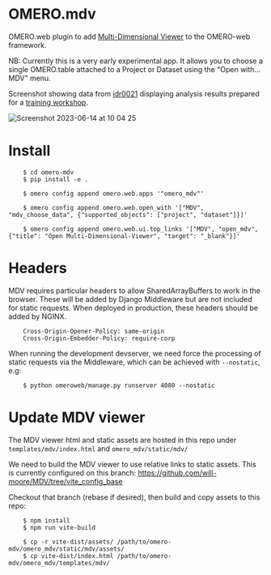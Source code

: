# OMERO.mdv

OMERO.web plugin to add [Multi-Dimensional Viewer](https://mdv.molbiol.ox.ac.uk/)
to the OMERO-web framework.

NB: Currently this is a very early experimental app. It allows you to choose a single OMERO.table attached to a Project or Dataset using the "Open with... MDV" menu.

Screenshot showing data from [idr0021](https://idr.openmicroscopy.org/webclient/?show=project-51)
displaying analysis results prepared for a [training workshop](https://omero-guides.readthedocs.io/en/latest/parade/docs/omero_parade.html).

<img src="https://user-images.githubusercontent.com/900055/245738983-969b86c9-f44b-479d-8abe-3b20e568cf5d.png" alt="Screenshot 2023-06-14 at 10 04 25" style="max-width: 100%;">


# Install


```
    $ cd omero-mdv
    $ pip install -e .

    $ omero config append omero.web.apps '"omero_mdv"'

    $ omero config append omero.web.open_with '["MDV", "mdv_choose_data", {"supported_objects": ["project", "dataset"]}]'

    $ omero config append omero.web.ui.top_links '["MDV", "open_mdv", {"title": "Open Multi-Dimensional-Viewer", "target": "_blank"}]'

```

# Headers

MDV requires particular headers to allow SharedArrayBuffers to work in the browser.
These will be added by Django Middleware but are not included for static requests.
When deployed in production, these headers should be added by NGINX.

```
    Cross-Origin-Opener-Policy: same-origin
    Cross-Origin-Embedder-Policy: require-corp
```

When running the development devserver, we need force the processing of static
requests via the Middleware, which can be achieved with `--nostatic`, e.g:

```
    $ python omeroweb/manage.py runserver 4080 --nostatic
```


# Update MDV viewer

The MDV viewer html and static assets are hosted in this repo
under `templates/mdv/index.html` and `omero_mdv/static/mdv/`

We need to build the MDV viewer to use relative links to static assets.
This is currently configured on this branch: https://github.com/will-moore/MDV/tree/vite_config_base

Checkout that branch (rebase if desired), then build and copy assets to this repo:

```
    $ npm install
    $ npm run vite-build

    $ cp -r vite-dist/assets/ /path/to/omero-mdv/omero_mdv/static/mdv/assets/
    $ cp vite-dist/index.html /path/to/omero-mdv/omero_mdv/templates/mdv/
```

